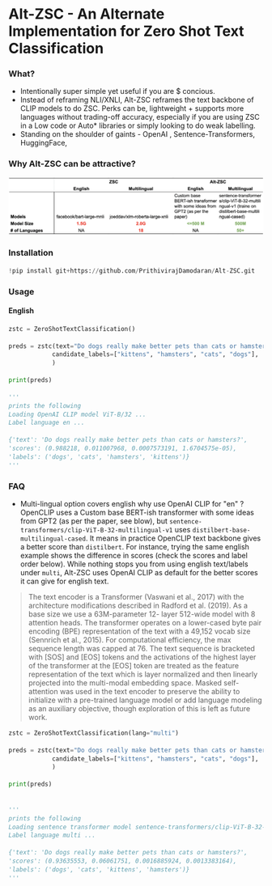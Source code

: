# Alt-ZSC - An Alternate Implementation for Zero Shot Text Classification

### What? 
* Intentionally super simple yet useful if you are $ concious.
* Instead of reframing NLI/XNLI, Alt-ZSC reframes the text backbone of CLIP models to do ZSC. Perks can be, lightweight + supports more languages without trading-off accuracy, especially if you are using ZSC in a Low code or Auto* libraries or simply looking to do weak labelling.
* Standing on the shoulder of gaints - OpenAI , Sentence-Transformers, HuggingFace, 


### Why Alt-ZSC can be attractive?

<img src="./images/ZSC vs Alt-ZSC.png" width="900">


### Installation
```python 
!pip install git+https://github.com/PrithivirajDamodaran/Alt-ZSC.git
```

### Usage

#### English

```python
zstc = ZeroShotTextClassification()

preds = zstc(text="Do dogs really make better pets than cats or hamsters?",
            candidate_labels=["kittens", "hamsters", "cats", "dogs"], 
            )
            
print(preds)

'''
prints the following
Loading OpenAI CLIP model ViT-B/32 ...
Label language en ...

{'text': 'Do dogs really make better pets than cats or hamsters?', 
'scores': (0.988218, 0.011007968, 0.0007573191, 1.6704575e-05), 
'labels': ('dogs', 'cats', 'hamsters', 'kittens')}
'''
```

### FAQ

- Multi-lingual option covers english why use OpenAI CLIP for "en" ?
OpenCLIP uses a Custom base BERT-ish transformer with some ideas from GPT2 (as per the paper, see blow), but ```sentence-transformers/clip-ViT-B-32-multilingual-v1``` uses ```distilbert-base-multilingual-cased```. It means in practice OpenCLIP text backbone gives a better score than ```distilbert```. For instance, trying the same english example shows the difference in scores (check the scores and label order below). While nothing stops you from using english text/labels under ```multi```, Alt-ZSC uses OpenAI CLIP as default for the better scores it can give for english text.


>The text encoder is a Transformer (Vaswani et al., 2017)
with the architecture modifications described in Radford
et al. (2019). As a base size we use a 63M-parameter 12-
layer 512-wide model with 8 attention heads. The transformer operates on a lower-cased byte pair encoding (BPE)
representation of the text with a 49,152 vocab size (Sennrich et al., 2015). For computational efficiency, the max
sequence length was capped at 76. The text sequence is
bracketed with [SOS] and [EOS] tokens and the activations of the highest layer of the transformer at the [EOS]
token are treated as the feature representation of the text
which is layer normalized and then linearly projected into
the multi-modal embedding space. Masked self-attention
was used in the text encoder to preserve the ability to initialize with a pre-trained language model or add language
modeling as an auxiliary objective, though exploration of
this is left as future work.

```python
zstc = ZeroShotTextClassification(lang="multi")

preds = zstc(text="Do dogs really make better pets than cats or hamsters?",
            candidate_labels=["kittens", "hamsters", "cats", "dogs"], 
            )
            
print(preds)


'''
prints the following
Loading sentence transformer model sentence-transformers/clip-ViT-B-32-multilingual-v1 ...
Label language multi ...

{'text': 'Do dogs really make better pets than cats or hamsters?', 
'scores': (0.93635553, 0.06061751, 0.0016885924, 0.0013383164), 
'labels': ('dogs', 'cats', 'kittens', 'hamsters')}
'''
```


